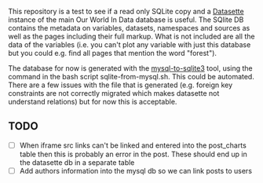 This repository is a test to see if a read only SQLite copy and a [Datasette](https://datasette.io/) instance of the main Our World In Data database is useful. The SQlite DB contains the metadata on variables, datasets, namespaces and sources as well as the pages including their full markup. What is not included are all the data of the variables (i.e. you can't plot any variable with just this database but you could e.g. find all pages that mention the word "forest").

The database for now is generated with the [mysql-to-sqlite3](https://github.com/techouse/mysql-to-sqlite3/tree/master/mysql_to_sqlite3) tool, using the command in the bash script sqlite-from-mysql.sh. This could be automated. There are a few issues with the file that is generated (e.g. foreign key constraints are not correctly migrated which makes datasette not understand relations) but for now this is acceptable.

## TODO
- [ ] When iframe src links can't be linked and entered into the post_charts table then this is probably an error in the post. These should end up in the datasette db in a separate table
- [ ] Add authors information into the mysql db so we can link posts to users